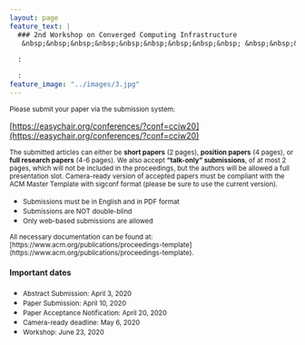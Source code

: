 ```yaml
---
layout: page
feature_text: | 
  ### 2nd Workshop on Converged Computing Infrastructure
   &nbsp;&nbsp;&nbsp;&nbsp;&nbsp;&nbsp;&nbsp;&nbsp;&nbsp; &nbsp;&nbsp;&nbsp;&nbsp;&nbsp;&nbsp;&nbsp;&nbsp;&nbsp; &nbsp;&nbsp;&nbsp;&nbsp;&nbsp;&nbsp;&nbsp;&nbsp;&nbsp; &nbsp;&nbsp;&nbsp;&nbsp;&nbsp;&nbsp;&nbsp;&nbsp;&nbsp;  &nbsp;&nbsp;&nbsp;&nbsp;&nbsp;&nbsp;&nbsp;&nbsp;&nbsp; &nbsp;&nbsp;&nbsp;&nbsp;&nbsp;&nbsp;&nbsp;&nbsp;&nbsp; June 23, 2020 Stockholm, Sweden

  :

  :
feature_image: "../images/3.jpg"
---
```

<small>
Please submit your paper via the submission system:</small>

[https://easychair.org/conferences/?conf=cciw20](https://easychair.org/conferences/?conf=cciw20)

<small>The submitted articles can either be **short papers** (2 pages), **position papers**
(4 pages), or **full research papers** (4-6 pages). We
also accept **“talk-only” submissions**, of at most 2 pages, which will not be included in the proceedings, but
the authors will be allowed a full presentation slot. 
Camera-ready version of accepted papers must be compliant with the ACM Master Template with sigconf  format (please be sure to use the current version).</small>

* <small>Submissions must be in English and in PDF format</small>
* <small>Submissions are NOT double-blind</small>
* <small>Only web-based submissions are allowed</small>

<small>
All necessary documentation can be found at:<br/>
[https://www.acm.org/publications/proceedings-template](https://www.acm.org/publications/proceedings-template). 
</small>

#### Important dates

* <small>Abstract Submission: <a>April 3, 2020</a> </small>
* <small>Paper Submission: <a>April 10, 2020</a> </small>
* <small>Paper Acceptance Notification: April 20, 2020</small>
* <small>Camera-ready deadline: May 6, 2020</small>
* <small>Workshop: June 23, 2020</small>
